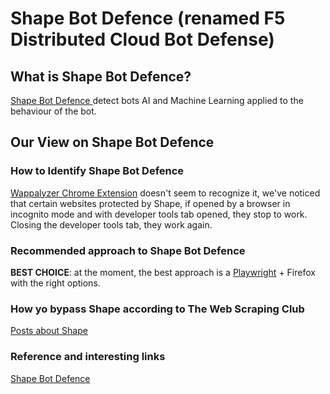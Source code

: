 # Shape Bot Defence (renamed F5 Distributed Cloud Bot Defense)

## What is Shape Bot Defence?
[Shape Bot Defence ](https://www.f5.com/cloud/products/bot-defense "Shape") detect bots AI and Machine Learning applied to the behaviour of the bot.

## Our View on Shape Bot Defence

### How to Identify Shape Bot Defence
[Wappalyzer Chrome Extension](https://github.com/reanalytics-databoutique/webscraping-open-doc/blob/0386528f99a1209a538f6d042e859cd9933011c8/Pages/Tools/Wappalyzer.md) doesn't seem to recognize it, we've noticed that certain websites protected by Shape, if opened by a browser in incognito mode and with developer tools tab opened, they stop to work. Closing the developer tools tab, they work again.

### Recommended approach to Shape Bot Defence
**BEST CHOICE**:  at the moment, the best approach is a [Playwright](https://github.com/reanalytics-databoutique/webscraping-open-doc/blob/main/Pages/Tools/Playwright.md) + Firefox with the right options. 

### How yo bypass Shape according to The Web Scraping Club
[Posts about Shape](https://substack.thewebscraping.club/t/shape)

### Reference and interesting links
[Shape Bot Defence](https://www.f5.com/cloud/products/bot-defense)

